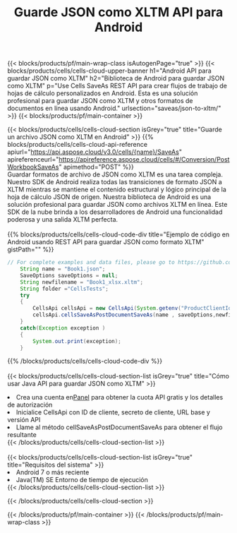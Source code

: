 ﻿---
title:  Guarde JSON como XLTM API para Android
description: Usando Aspose.Cells Cloud SDK para Android para guardar el archivo de formato JSON como archivo de formato XLTM.
url: /es/android/saveas/json-to-xltm/
---
{{< blocks/products/pf/main-wrap-class isAutogenPage="true" >}}
{{< blocks/products/cells/cells-cloud-upper-banner h1="Android API para guardar JSON como XLTM" h2="Biblioteca de Android para guardar JSON como XLTM" p="Use Cells SaveAs REST API para crear flujos de trabajo de hojas de cálculo personalizados en Android. Esta es una solución profesional para guardar JSON como XLTM y otros formatos de documentos en línea usando Android." urlsection="saveas/json-to-xltm/" >}}
{{< blocks/products/pf/main-container >}}

{{< blocks/products/cells/cells-cloud-section isGrey="true" title="Guarde un archivo JSON como XLTM en Android" >}}
{{% blocks/products/cells/cells-cloud-api-reference apiurl="https://api.aspose.cloud/v3.0/cells/{name}/SaveAs" apireferenceurl="https://apireference.aspose.cloud/cells/#/Conversion/PostWorkbookSaveAs" apimethod="POST" %}}
<br/>
Guardar formatos de archivo de JSON como XLTM es una tarea compleja. Nuestro SDK de Android realiza todas las transiciones de formato JSON a XLTM mientras se mantiene el contenido estructural y lógico principal de la hoja de cálculo JSON de origen. Nuestra biblioteca de Android es una solución profesional para guardar JSON como archivos XLTM en línea. Este SDK de la nube brinda a los desarrolladores de Android una funcionalidad poderosa y una salida XLTM perfecta.
<br/>
<br/>
{{% blocks/products/cells/cells-cloud-code-div title="Ejemplo de código en Android usando REST API para guardar JSON como formato XLTM" gistPath="" %}}
  
```java
// For complete examples and data files, please go to https://github.com/aspose-cells-cloud/aspose-cells-cloud-android/
    String name = "Book1.json";
    SaveOptions saveOptions = null;
    String newfilename = "Book1_xlsx.xltm";
    String folder ="CellsTests";
    try
    {
        CellsApi cellsApi = new CellsApi(System.getenv("ProductClientId"), System.getenv("ProductClientSecret"));
        cellsApi.cellsSaveAsPostDocumentSaveAs(name , saveOptions,newfilename,false,false,folder,null,null,null,true);                       
    }
    catch(Exception exception )
    {
        System.out.print(exception);
    }
```
  
{{% /blocks/products/cells/cells-cloud-code-div %}}
<br/>
<br/>
{{< blocks/products/cells/cells-cloud-section-list isGrey="true" title="Cómo usar Java API para guardar JSON como XLTM" >}}
<li> Crea una cuenta en<a href="https://dashboard.aspose.cloud/">Panel</a> para obtener la cuota API gratis y los detalles de autorización</li>
<li>Inicialice CellsApi con ID de cliente, secreto de cliente, URL base y versión API</li>
<li>Llame al método cellSaveAsPostDocumentSaveAs para obtener el flujo resultante</li>
{{< /blocks/products/cells/cells-cloud-section-list >}}
<br/>
<br/>
{{< blocks/products/cells/cells-cloud-section-list isGrey="true" title="Requisitos del sistema" >}}
<li>Android 7 o más reciente</li>
<li>Java(TM) SE Entorno de tiempo de ejecución</li>
{{< /blocks/products/cells/cells-cloud-section-list >}}

{{< /blocks/products/cells/cells-cloud-section >}}

{{< /blocks/products/pf/main-container >}}
{{< /blocks/products/pf/main-wrap-class >}}
